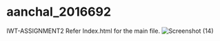 # aanchal_2016692
IWT-ASSIGNMENT2
Refer Index.html for the main file.
![Screenshot (14)](https://user-images.githubusercontent.com/85822746/228922790-0a18e4d3-80aa-41c7-890d-f2f72f1906a6.png)
